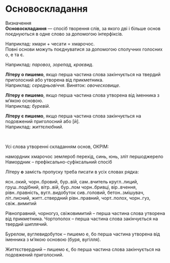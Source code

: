# Основоскладання

<div class="space">
<div class="eoz-wrap">
<span class="eoz">Визначення</span>
<div class="eoz-text">
<b>Основоскладання</b> — спосiб творення слiв, за якого двi i бiльше основ поєднуються в одне слово за допомогою iнтерфiксiв.
</div>
</div>
</div>

Наприклад: хмари + чесати = хмарочос.<br/>
Повнi основи можуть поєднуватися за допомогою сполучних голосних <span class="p1">о, е</span> та <span class="p1">є</span>.


Наприклад: <i>паровоз, зорепад, краєвид</i>.


<b>Лiтеру о пишемо</b>, якщо перша частина слова закiнчується на твердий приголосний або утворена вiд прикметника.<br/>
Наприклад: <i>середньовiччя</i>. Виняток: <i>овочесховище</i>.


<b>Лiтеру е пишемо</b>, якщо перша частина слова утворена вiд iменника з м’якою основою.<br/>
Наприклад: <i>буревiй</i>.

<b>Лiтеру є пишемо</b>, якщо перша частина слова закiнчується на подовжений приголосний або [<span class="p1">й</span>].<br/>
Наприклад: <i>життєлюбний</i>.


<br>
<quiz correctLabel="correct" incorrectLabel="incorrect" checkLabel="check">
    <question text="">
       <p>Усі слова утворенні складанням основ, ОКРІМ:</p>
        <answer correct>намордник</answer>
        <answer>хмарочос</answer>
        <answer>землероб</answer>
        <answer>перехід, синь, юнь, зліт</answer>
        <answer>першоджерело</answer>
        <explanation>
       Намордник – префіксально-суфіксальний спосіб
        <explanation>
    </question>
</quiz>


<br>
<quiz correctLabel="correct" incorrectLabel="incorrect" checkLabel="check">
    <question text="">
       <p>Літеру <b>о</b> замість пропуску треба писати в усіх словах рядка:</p>
        <answer>ясн..окий, чорн..бровий, бур..вій, сам..вчитель</answer>
        <answer>кругл..лиций, груш..подібний, вітр..вій, бур..лом</answer>
        <answer>чорн..бривці, вір..вчення, рівн..правність, вугл..видобуток</answer>
        <answer>сив..головий, бетон..змішувач, літ..писний, житт..ствердний</answer>
        <answer correct>рівн..правний, чорт..полох, чорн..гуз, свіж..вимитий</answer>
        <explanation>
      <p> Рівноправний, чорногуз, свіжовимитий – перша частина слова утворена від прикметника. Чортополох – перша частина слова закінчується на твердий шиплячий.</p> 
<p>Бурелом, вуглевидобуток – пишемо е, бо перша частина утворена від іменника з м’якою основою (буря, вугілля).</p>
<p>Життєствердний – пишемо є, бо перша частина слова закінчується на подовжений приголосний.</p>
        <explanation>
    </question>
</quiz>